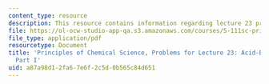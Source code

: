 ```yaml
---
content_type: resource
description: This resource contains information regarding lecture 23 problem.
file: https://ol-ocw-studio-app-qa.s3.amazonaws.com/courses/5-111sc-principles-of-chemical-science-fall-2014/a87a98d12fa67e6f2c5d0b565c84d651_MIT5_111F14_Lec23Prob.pdf
file_type: application/pdf
resourcetype: Document
title: 'Principles of Chemical Science, Problems for Lecture 23: Acid-Base Titrations
  Part I'
uid: a87a98d1-2fa6-7e6f-2c5d-0b565c84d651
---
```

